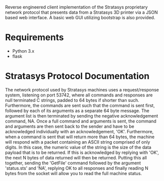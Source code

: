 Reverse engineered client implementation of the Stratasys proprietary network protocol that presents data from a Stratasys 3D printer via a JSON based web interface. A basic web GUI utilizing bootstrap is also provided.

# Requirements
 * Python 3.x
 * flask

# Stratasys Protocol Documentation
The network protocol used by Stratasys machines uses a request/response system, listening on port 53742, where all commands and responses are null terminated C strings, padded to 64 bytes if shorter than such. Furthermore, the commands are sent such that the command is sent first, followed by each of its arguments as a separate 64 byte message. The argument list is then terminated by sending the negative acknowledgement command, NA. Once a full command and arguments is sent, the command and arguments are then sent back to the sender and have to be acknowledged individually with an acknowledgement, 'OK'. Furthermore, when a command is sent that will return more than 64 bytes, the machine will respond with a packet containing an ASCII string comprised of only digits. In this case, the numeric value of the string is the size of the data payload that is to be returned. If this is acknowledged by replying with 'OK', the next N bytes of data returned will then be returned. Putting this all together, sending the 'GetFile' command followed by the argument 'status.sts' and 'NA', replying OK to all responses and finally reading N bytes from the socket will allow you to read the full machine status.
